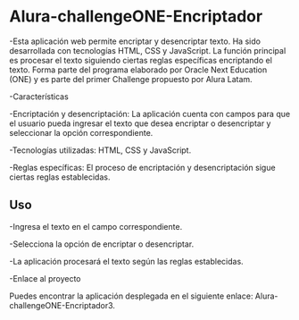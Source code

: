 <h1>Alura-challengeONE-Encriptador</h1>
-Esta aplicación web permite encriptar y desencriptar texto. Ha sido desarrollada con tecnologías HTML, CSS y JavaScript. La función principal es procesar el texto siguiendo ciertas reglas específicas encriptando el texto. Forma parte del programa elaborado por Oracle Next Education (ONE) y es parte del primer Challenge propuesto por Alura Latam.

-Características

-Encriptación y desencriptación: La aplicación cuenta con campos para que el usuario pueda ingresar el texto que desea encriptar o desencriptar y seleccionar la opción correspondiente.

-Tecnologías utilizadas: HTML, CSS y JavaScript.

-Reglas específicas: El proceso de encriptación y desencriptación sigue ciertas reglas establecidas.

<h2>Uso</h2>

-Ingresa el texto en el campo correspondiente.

-Selecciona la opción de encriptar o desencriptar.

-La aplicación procesará el texto según las reglas establecidas.

-Enlace al proyecto

Puedes encontrar la aplicación desplegada en el siguiente enlace: Alura-challengeONE-Encriptador3.
